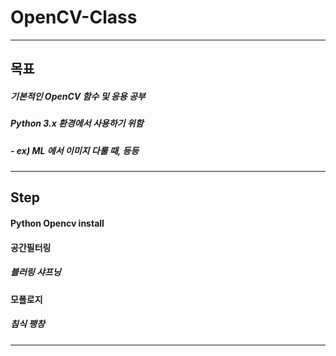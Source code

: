 # OpenCV-Class
----------
## 목표
##### 기본적인 OpenCV 함수 및 응용 공부
##### Python 3.x 환경에서 사용하기 위함
##### - ex) ML 에서 이미지 다룰 때, 등등
----------
## Step
#### Python Opencv install
#### 공간필터링
##### 블러링 샤프닝
#### 모폴로지
##### 침식 팽창
----------
